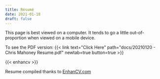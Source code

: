 ```yaml
---
title: Résumé
date: 2021-01-18
draft: false
---
```


This page is best viewed on a computer. It tends to go a little out-of-proportion when viewed on a mobile device.

To see the PDF version: {{< link text="Click Here" path="docs/20210120 - Chris Mahoney Resume.pdf" newtab=true button=true >}}


<!--
Steps to achieve:
1. Extract raw HTML from: https://app.enhancv.com/share/e2370d80?utm_medium=growth&utm_campaign=share-resume&utm_source=dynamic
2. Open and modify the page in: https://chrome.google.com/webstore/detail/print-edit-we/olnblpmehglpcallpnbgmikjblmkopia
3. Save updated HTML to: /partials/enhancv.html
4. Set up a shortcode in: /shortcodes/enhancv.html
5. Set the in-line style to fit, using techniques from: https://stackoverflow.com/questions/5581034/is-there-are-way-to-make-a-child-divs-width-wider-than-the-parent-div-using-css4
-->

{{< enhancv >}}

Resume compiled thanks to [EnhanCV.com](https://enhancv.com/)